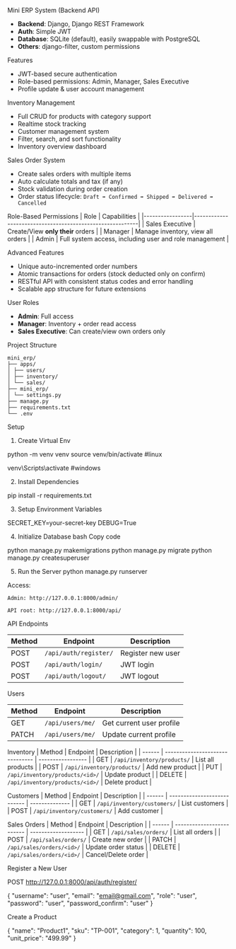 Mini ERP System (Backend API)

- **Backend**: Django, Django REST Framework
- **Auth**: Simple JWT
- **Database**: SQLite (default), easily swappable with PostgreSQL
- **Others**: django-filter, custom permissions

Features

- JWT-based secure authentication
- Role-based permissions: Admin, Manager, Sales Executive
- Profile update & user account management


Inventory Management
- Full CRUD for products with category support
- Realtime stock tracking
- Customer management system
- Filter, search, and sort functionality
- Inventory overview dashboard

Sales Order System
- Create sales orders with multiple items
- Auto calculate totals and tax (if any)
- Stock validation during order creation
- Order status lifecycle:
  `Draft ➡ Confirmed ➡ Shipped ➡ Delivered ➡ Cancelled`

Role-Based Permissions
| Role            | Capabilities                                             |
|-----------------|----------------------------------------------------------|
| Sales Executive | Create/View **only their** orders                        |
| Manager         | Manage inventory, view all orders                        |
| Admin           | Full system access, including user and role management   |


Advanced Features
- Unique auto-incremented order numbers
- Atomic transactions for orders (stock deducted only on confirm)
- RESTful API with consistent status codes and error handling
- Scalable app structure for future extensions

User Roles

- **Admin**: Full access
- **Manager**: Inventory + order read access
- **Sales Executive**: Can create/view own orders only

Project Structure


    mini_erp/
    ├── apps/
    │ ├── users/
    │ ├── inventory/
    │ └── sales/
    ├── mini_erp/
    │ └── settings.py
    ├── manage.py
    ├── requirements.txt
    └── .env


Setup

1. Create Virtual Env

python -m venv venv
source venv/bin/activate #linux

venv\Scripts\activate #windows 

2. Install Dependencies

pip install -r requirements.txt


3. Setup Environment Variables

SECRET_KEY=your-secret-key
DEBUG=True

4. Initialize Database
bash
Copy code

python manage.py makemigrations
python manage.py migrate
python manage.py createsuperuser

5. Run the Server
python manage.py runserver

Access:

    Admin: http://127.0.0.1:8000/admin/

    API root: http://127.0.0.1:8000/api/


API Endpoints

| Method | Endpoint              | Description       |
| ------ | --------------------- | ----------------- |
| POST   | `/api/auth/register/` | Register new user |
| POST   | `/api/auth/login/`    | JWT login         |
| POST   | `/api/auth/logout/`   | JWT logout        |


Users

| Method | Endpoint         | Description              |
| ------ | ---------------- | ------------------------ |
| GET    | `/api/users/me/` | Get current user profile |
| PATCH  | `/api/users/me/` | Update current profile   |


Inventory
| Method | Endpoint                        | Description       |
| ------ | ------------------------------- | ----------------- |
| GET    | `/api/inventory/products/`      | List all products |
| POST   | `/api/inventory/products/`      | Add new product   |
| PUT    | `/api/inventory/products/<id>/` | Update product    |
| DELETE | `/api/inventory/products/<id>/` | Delete product    |

Customers
| Method | Endpoint                    | Description    |
| ------ | --------------------------- | -------------- |
| GET    | `/api/inventory/customers/` | List customers |
| POST   | `/api/inventory/customers/` | Add customer   |

Sales Orders
| Method | Endpoint                  | Description         |
| ------ | ------------------------- | ------------------- |
| GET    | `/api/sales/orders/`      | List all orders     |
| POST   | `/api/sales/orders/`      | Create new order    |
| PATCH  | `/api/sales/orders/<id>/` | Update order status |
| DELETE | `/api/sales/orders/<id>/` | Cancel/Delete order |


Register a New User

POST  http://127.0.0.1:8000/api/auth/register/

{
    "username": "user",
    "email": "email@gmail.com",
    "role": "user",
    "password": "user",
    "password_confirm": "user"
  }

Create a Product

{
    "name": "Product1",
    "sku": "TP-001",
    "category": 1,
    "quantity": 100,
    "unit_price": "499.99"
  }